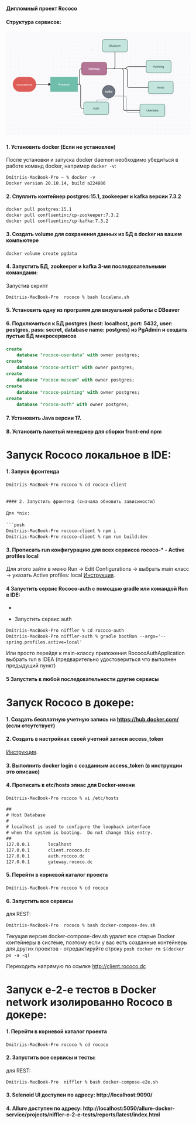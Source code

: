
**Дипломный проект Rococo**
#### Cтруктура сервисов:
<img src="service.png" width="600">

#### 1. Установить docker (Если не установлен)

После установки и запуска docker daemon необходимо убедиться в работе команд docker, например `docker -v`:

```posh
Dmitriis-MacBook-Pro ~ % docker -v
Docker version 20.10.14, build a224086
```

#### 2. Спуллить контейнер postgres:15.1, zookeeper и kafka версии 7.3.2

```posh
docker pull postgres:15.1
docker pull confluentinc/cp-zookeeper:7.3.2
docker pull confluentinc/cp-kafka:7.3.2
```

#### 3. Создать volume для сохранения данных из БД в docker на вашем компьютере

```posh
docker volume create pgdata
```

#### 4. Запустить БД, zookeeper и kafka 3-мя последовательными командами:

Запустив скрипт

```posh
Dmitriis-MacBook-Pro  rococo % bash localenv.sh
```

#### 5. Установить одну из программ для визуальной работы с DBeaver

#### 6. Подключиться к БД postgres (host: localhost, port: 5432, user: postgres, pass: secret, database name: postgres) из PgAdmin и создать пустые БД микросервисов

```sql
create
    database "rococo-userdata" with owner postgres;
create
    database "rococo-artist" with owner postgres;
create
    database "rococo-museum" with owner postgres;
create
    database "rococo-painting" with owner postgres;
create
    database "rococo-auth" with owner postgres;
```

#### 7. Установить Java версии 17.

#### 8. Установить пакетый менеджер для сборки front-end npm

# Запуск Rococo локальное в IDE:

#### 1. Запуск фронтенда

```posh
Dmitriis-MacBook-Pro rococo % cd rococo-client
```
```

#### 2. Запустить фронтенд (сначала обновить зависимости)

Для *nix:

```posh
Dmitriis-MacBook-Pro rococo-client % npm i
Dmitriis-MacBook-Pro rococo-client % npm run build:dev
```

#### 3. Прописать run конфигурацию для всех сервисов rococo-* - Active profiles local

Для этого зайти в меню Run -> Edit Configurations -> выбрать main класс -> указать Active profiles: local
[Инструкция](https://stackoverflow.com/questions/39738901/how-do-i-activate-a-spring-boot-profile-when-running-from-intellij).

#### 4 Запустить сервис Rococo-auth c помощью gradle или командой Run в IDE:
- 

- Запустить сервис auth

```posh
Dmitriis-MacBook-Pro niffler % cd rococo-auth
Dmitriis-MacBook-Pro niffler-auth % gradle bootRun --args='--spring.profiles.active=local'
```

Или просто перейдя к main-классу приложения RococoAuthApplication выбрать run в IDEA (предварительно удостовериться что
выполнен предыдущий пункт)

#### 5  Запустить в любой последовательности другие сервисы

# Запуск Rococo в докере:

#### 1. Создать бесплатную учетную запись на https://hub.docker.com/ (если отсутствует)

#### 2. Создать в настройках своей учетной записи access_token

[Инструкция](https://docs.docker.com/docker-hub/access-tokens/).

#### 3. Выполнить docker login с созданным access_token (в инструкции это описано)

#### 4. Прописать в etc/hosts элиас для Docker-имени

```posh
Dmitriis-MacBook-Pro rococo % vi /etc/hosts
```

```posh
##
# Host Database
#
# localhost is used to configure the loopback interface
# when the system is booting.  Do not change this entry.
##
127.0.0.1       localhost
127.0.0.1       client.rococo.dc
127.0.0.1       auth.rococo.dc
127.0.0.1       gateway.rococo.dc
```

#### 5. Перейти в корневой каталог проекта

```posh
Dmitriis-MacBook-Pro rococo % cd rococo
```

#### 6. Запустить все сервисы
для REST:

```posh
Dmitriis-MacBook-Pro  rococo % bash docker-compose-dev.sh
```

Текущая версия docker-compose-dev.sh удалит все старые Docker контейнеры в системе, поэтому если у вас есть созданные
контейнеры для других проектов - отредактируйте строку ```posh docker rm $(docker ps -a -q)```

Переходить напрямую по ссылке http://client.rococo.dc

# Запуск e-2-e тестов в Docker network изолированно Rococo в докере:

#### 1. Перейти в корневой каталог проекта

```posh
Dmitriis-MacBook-Pro rococo % cd rococo
```

#### 2. Запустить все сервисы и тесты:

для REST:

```posh
Dmitriis-MacBook-Pro  niffler % bash docker-compose-e2e.sh
```

#### 3. Selenoid UI доступен по адресу: http://localhost:9090/

#### 4. Allure доступен по адресу: http://localhost:5050/allure-docker-service/projects/niffler-e-2-e-tests/reports/latest/index.html
